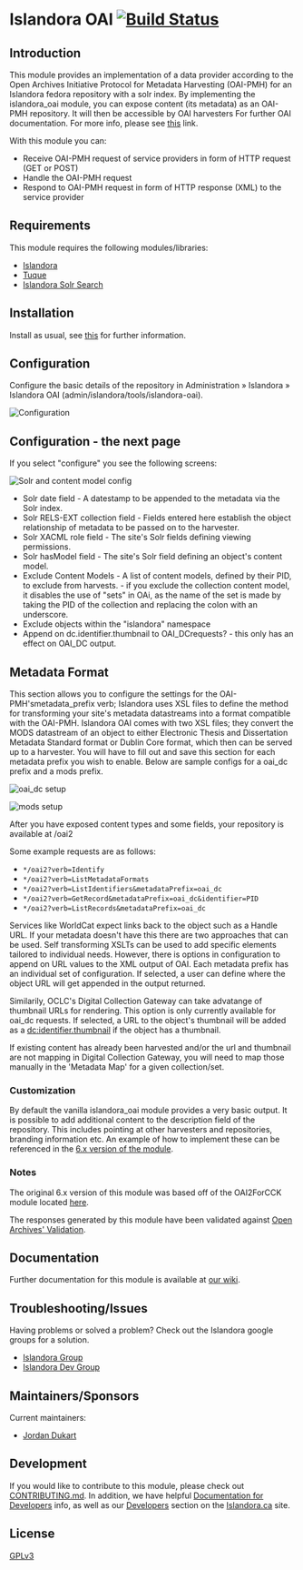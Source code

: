 # Islandora OAI [![Build Status](https://travis-ci.org/Islandora/islandora_oai.png?branch=7.x)](https://travis-ci.org/Islandora/islandora_oai)

## Introduction

This module provides an implementation of a data provider according to the Open Archives Initiative Protocol for Metadata Harvesting (OAI-PMH) for an Islandora fedora repository with a solr index. By implementing the islandora_oai module, you can expose content (its metadata) as an OAI-PMH repository. It will then be accessible by OAI harvesters For further OAI documentation. For more info, please see [this]( http://www.openarchives.org/OAI/openarchivesprotocol.html) link.

With this module you can: 

* Receive OAI-PMH request of service providers in form of HTTP request (GET or POST)
* Handle the OAI-PMH request
* Respond to OAI-PMH request in form of HTTP response (XML) to the service provider

## Requirements

This module requires the following modules/libraries:

* [Islandora](https://github.com/islandora/islandora)
* [Tuque](https://github.com/islandora/tuque)
* [Islandora Solr Search](https://github.com/Islandora/islandora_solr_search/)

## Installation

Install as usual, see [this](https://drupal.org/documentation/install/modules-themes/modules-7) for further information.

## Configuration

Configure the basic details of the repository in Administration » Islandora » Islandora OAI (admin/islandora/tools/islandora-oai).

![Configuration](https://cloud.githubusercontent.com/assets/4957043/19118707/4a310ec2-8aeb-11e6-876c-dd9e116c0688.png)

## Configuration - the next page

If you select "configure" you see the following screens:

![Solr and content model config](https://cloud.githubusercontent.com/assets/4957043/19119122/be537f5a-8aec-11e6-9e47-12909df40a83.png)

* Solr date field - A datestamp to be appended to the metadata via the Solr index.
* Solr RELS-EXT collection field - Fields entered here establish the object relationship of metadata to be passed on to the harvester.
* Solr XACML role field - The site's Solr fields defining viewing permissions.
* Solr hasModel field - The site's Solr field defining an object's content model.
* Exclude Content Models - A list of content models, defined by their PID, to exclude from harvests. - if you exclude the collection content model, it disables the use of "sets" in OAi, as the name of the set is made by taking the PID of the collection and replacing the colon with an underscore.
* Exclude objects within the "islandora" namespace
* Append on dc.identifier.thumbnail to OAI_DCrequests? - this only has an effect on OAI_DC output.

## Metadata Format

This section allows you to configure the settings for the OAI-PMH'smetadata_prefix verb; Islandora uses XSL files to define the method for transforming your site's metadata datastreams into a format compatible with the OAI-PMH. Islandora OAI comes with two XSL files; they convert the MODS datastream of an object to either Electronic Thesis and Dissertation Metadata Standard format or Dublin Core format, which then can be served up to a harvester.
You will have to fill out and save this section for each metadata prefix you wish to enable.
Below are sample configs for a oai_dc prefix and a mods prefix.

![oai_dc setup](https://cloud.githubusercontent.com/assets/4957043/19119982/7ace7d18-8aef-11e6-857e-94a68daba0fa.png)

![mods setup](https://cloud.githubusercontent.com/assets/4957043/19120023/a27c3f6c-8aef-11e6-805e-0fb494053e11.png)

After you have exposed content types and some fields, your repository is available at /oai2

Some example requests are as follows:

* `*/oai2?verb=Identify`
* `*/oai2?verb=ListMetadataFormats`
* `*/oai2?verb=ListIdentifiers&metadataPrefix=oai_dc`
* `*/oai2?verb=GetRecord&metadataPrefix=oai_dc&identifier=PID`
* `*/oai2?verb=ListRecords&metadataPrefix=oai_dc`

Services like WorldCat expect links back to the object such as a Handle URL. If your metadata doesn't have this there are two approaches that can be used. Self transforming XSLTs can be used to add specific elements tailored to individual needs. However, there is options in configuration to append on URL values to the XML output of OAI. Each metadata prefix has an individual set of configuration. If selected, a user can define where the object URL will get appended in the output returned.

Similarily, OCLC's Digital Collection Gateway can take advatange of thumbnail URLs for rendering. This option is only currently available for oai_dc requests. If selected, a URL to the object's thumbnail will be added as a <dc:identifier.thumbnail> if the object has a thumbnail.

If existing content has already been harvested and/or the url and thumbnail are not mapping in Digital Collection Gateway, you will need to map those manually in the 'Metadata Map' for a given collection/set.

### Customization

By default the vanilla islandora_oai module provides a very basic output. It is possible to add additional content to the description field of the repository. This includes pointing at other harvesters and repositories, branding information etc. An example of how to implement these can be referenced in the [6.x version of the module](https://github.com/Islandora/islandora_oai/blob/6.x/islandora_oai.module#L534-L604).

### Notes

The original 6.x version of this module was based off of the OAI2ForCCK module located [here](http://drupal.org/project/oai2forcck).

The responses generated by this module have been validated against [Open Archives' Validation](http://www.openarchives.org/Register/ValidateSite).

## Documentation

Further documentation for this module is available at [our wiki](https://wiki.duraspace.org/display/ISLANDORA/Islandora+OAI).

## Troubleshooting/Issues

Having problems or solved a problem? Check out the Islandora google groups for a solution.

* [Islandora Group](https://groups.google.com/forum/?hl=en&fromgroups#!forum/islandora)
* [Islandora Dev Group](https://groups.google.com/forum/?hl=en&fromgroups#!forum/islandora-dev)

## Maintainers/Sponsors

Current maintainers:

* [Jordan Dukart](https://github.com/jordandukart)

## Development

If you would like to contribute to this module, please check out [CONTRIBUTING.md](CONTRIBUTING.md). In addition, we have helpful [Documentation for Developers](https://github.com/Islandora/islandora/wiki#wiki-documentation-for-developers) info, as well as our [Developers](http://islandora.ca/developers) section on the [Islandora.ca](http://islandora.ca) site.

## License

[GPLv3](http://www.gnu.org/licenses/gpl-3.0.txt)
